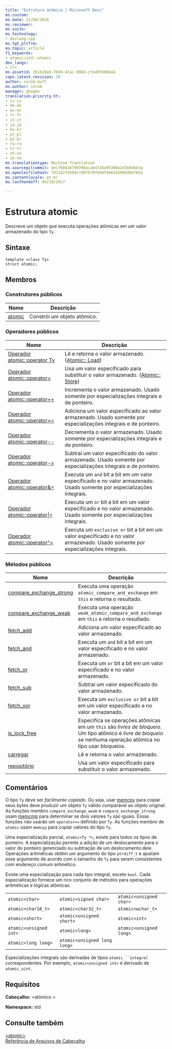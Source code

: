 ```yaml
---
title: "Estrutura atômica | Microsoft Docs"
ms.custom: 
ms.date: 11/04/2016
ms.reviewer: 
ms.suite: 
ms.technology:
- devlang-cpp
ms.tgt_pltfrm: 
ms.topic: article
f1_keywords:
- atomic/std::atomic
dev_langs:
- C++
ms.assetid: 261628ed-7049-41ac-99b9-cfe49f696b44
caps.latest.revision: 10
author: corob-msft
ms.author: corob
manager: ghogen
translation.priority.ht:
- cs-cz
- de-de
- es-es
- fr-fr
- it-it
- ja-jp
- ko-kr
- pl-pl
- pt-br
- ru-ru
- tr-tr
- zh-cn
- zh-tw
ms.translationtype: Machine Translation
ms.sourcegitcommit: 4ecf60434799708acab4726a95380a2d3b9dbb3a
ms.openlocfilehash: fd21d2fe59dc7db7670fb94fde6d169603bbf6d1
ms.contentlocale: pt-br
ms.lasthandoff: 04/19/2017

---
```

# <a name="atomic-structure"></a>Estrutura atomic
Descreve um objeto que executa operações atômicas em um valor armazenado do tipo `Ty`.  
  
## <a name="syntax"></a>Sintaxe  
  
```
template <class Ty>
struct atomic;
```  
  
## <a name="members"></a>Membros  
  
### <a name="public-constructors"></a>Construtores públicos  
  
|Nome|Descrição|  
|----------|-----------------|  
|[atomic](http://msdn.microsoft.com/Library/a538c43f-4d48-4308-ae1b-bab1839bccb8)|Constrói um objeto atômico.|  
  
### <a name="public-operators"></a>Operadores públicos  
  
|Nome|Descrição|  
|----------|-----------------|  
|[Operador atomic::operator Ty](http://msdn.microsoft.com/Library/a366c700-c7a0-4bcb-8eb4-4b57dfaea065)|Lê e retorna o valor armazenado. ([Atomic:: Load](http://msdn.microsoft.com/Library/05212726-cf8a-46fe-83d2-c16ac2abb7d1))|  
|[Operador atomic::operator=](http://msdn.microsoft.com/Library/fe161d57-47ae-4bad-92bf-ce32ac8d5953)|Usa um valor especificado para substituir o valor armazenado. ([Atomic:: Store](http://msdn.microsoft.com/Library/84759413-d664-47ef-a1f3-a73c5a62007b))|  
|[Operador atomic::operator++](http://msdn.microsoft.com/Library/492959e9-1ea8-4e02-a031-82b1b92e91a0)|Incrementa o valor armazenado. Usado somente por especializações integrais e de ponteiro.|  
|[Operador atomic::operator+=](http://msdn.microsoft.com/Library/9ec97aa2-c9d7-436b-943d-2989eb2617dd)|Adiciona um valor especificado ao valor armazenado. Usado somente por especializações integrais e de ponteiro.|  
|[Operador atomic::operator--](http://msdn.microsoft.com/Library/ad7c1ea7-1f6d-4a54-bf26-07630f749864)|Decrementa o valor armazenado. Usado somente por especializações integrais e de ponteiro.|  
|[Operador atomic::operator-=](http://msdn.microsoft.com/Library/902d0d9f-88fd-4500-aa2d-1e50f443e77c)|Subtrai um valor especificado do valor armazenado. Usado somente por especializações integrais e de ponteiro.|  
|[Operador atomic::operator&=](http://msdn.microsoft.com/Library/90e730ac-12e1-4abb-98f5-4eadd6861a89)|Executa um `and` bit a bit em um valor especificado e no valor armazenado. Usado somente por especializações integrais.|  
|[Operador atomic::operator&#124;=](http://msdn.microsoft.com/Library/f105eacc-31a6-4906-abba-f1cf013599b2)|Executa um `or` bit a bit em um valor especificado e no valor armazenado. Usado somente por especializações integrais.|  
|[Operador atomic::operator^=](http://msdn.microsoft.com/Library/f2a4da9d-67e8-4249-9161-9998e72a33c2)|Executa um `exclusive or` bit a bit em um valor especificado e no valor armazenado. Usado somente por especializações integrais.|  
  
### <a name="public-methods"></a>Métodos públicos  
  
|Nome|Descrição|  
|----------|-----------------|  
|[compare_exchange_strong](http://msdn.microsoft.com/Library/47bbf894-b28c-4ece-959e-67b3863cf4ed)|Executa uma operação `atomic_compare_and_exchange` em `this` e retorna o resultado.|  
|[compare_exchange_weak](http://msdn.microsoft.com/Library/e15e421a-f7a3-4272-993a-f487d2242e4f)|Executa uma operação `weak_atomic_compare_and_exchange` em `this` e retorna o resultado.|  
|[fetch_add](http://msdn.microsoft.com/Library/c68b91f2-6e8a-4ffa-8991-6bb6d466e1f3)|Adiciona um valor especificado ao valor armazenado.|  
|[fetch_and](http://msdn.microsoft.com/Library/a9c83001-b72c-4085-9640-f63f866714b9)|Executa um `and` bit a bit em um valor especificado e no valor armazenado.|  
|[fetch_or](http://msdn.microsoft.com/Library/4c532f7f-80c5-432a-b34b-48feacab8dca)|Executa um `or` bit a bit em um valor especificado e no valor armazenado.|  
|[fetch_sub](http://msdn.microsoft.com/Library/8cc80d4b-0942-45a3-9db8-bbf339a903e4)|Subtrai um valor especificado do valor armazenado.|  
|[fetch_xor](http://msdn.microsoft.com/Library/92bbaff8-ee29-4a1e-aee4-d9d405285bfe)|Executa um `exclusive or` bit a bit em um valor especificado e no valor armazenado.|  
|[is_lock_free](http://msdn.microsoft.com/Library/b99d5130-cdda-40a2-b14c-152b13a8ba45)|Especifica se operações atômicas em um `this` são *livres de bloqueio*. Um tipo atômico é *livre de bloqueio* se nenhuma operação atômica no tipo usar bloqueios.|  
|[carregar](http://msdn.microsoft.com/Library/05212726-cf8a-46fe-83d2-c16ac2abb7d1)|Lê e retorna o valor armazenado.|  
|[repositório](http://msdn.microsoft.com/Library/84759413-d664-47ef-a1f3-a73c5a62007b)|Usa um valor especificado para substituir o valor armazenado.|  
  
## <a name="remarks"></a>Comentários  
 O tipo `Ty` deve ser *facilmente copiado*. Ou seja, usar [memcpy](../c-runtime-library/reference/memcpy-wmemcpy.md) para copiar seus bytes deve produzir um objeto `Ty` válido comparável ao objeto original. As funções membro `compare_exchange_weak` e `compare_exchange_strong` usam [memcmp](../c-runtime-library/reference/memcmp-wmemcmp.md) para determinar se dois valores `Ty` são iguais. Essas funções não usarão um `operator==` definido por `Ty`. As funções membro de `atomic` usam `memcpy` para copiar valores do tipo `Ty`.  
  
 Uma especialização parcial, `atomic<Ty *>`, existe para todos os tipos de ponteiro. A especialização permite a adição de um deslocamento para o valor do ponteiro gerenciado ou subtração de um deslocamento dele. Operações aritméticas obtêm um argumento do tipo `ptrdiff_t` e ajustam esse argumento de acordo com o tamanho de `Ty` para serem consistentes com endereço comum aritmético.  
  
 Existe uma especialização para cada tipo integral, exceto `bool`. Cada especialização fornece um rico conjunto de métodos para operações aritméticas e lógicas atômicas.  
  
||||  
|-|-|-|  
|`atomic<char>`|`atomic<signed char>`|`atomic<unsigned char>`|  
|`atomic<char16_t>`|`atomic<char32_t>`|`atomic<wchar_t>`|  
|`atomic<short>`|`atomic<unsigned short>`|`atomic<int>`|  
|`atomic<unsigned int>`|`atomic<long>`|`atomic<unsigned long>`|  
|`atomic<long long>`|`atomic<unsigned long long>`|  
  
 Especializações integrais são derivadas de tipos `atomic_``integral` correspondentes. Por exemplo, `atomic<unsigned int>` é derivado de `atomic_uint`.  
  
## <a name="requirements"></a>Requisitos  
 **Cabeçalho:** \<atômico >  
  
 **Namespace:** std  
  
## <a name="see-also"></a>Consulte também  
 [\<atomic>](../standard-library/atomic.md)   
 [Referência de Arquivos de Cabeçalho](../standard-library/cpp-standard-library-header-files.md)




